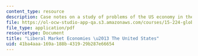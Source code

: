 ```yaml
---
content_type: resource
description: Case notes on a study of problems of the US economy in the late 1980's.
file: https://ol-ocw-studio-app-qa.s3.amazonaws.com/courses/15-224-global-markets-national-politics-and-the-competitive-advantage-of-firms-spring-2003/41ba4aaa169a188b431929b287e66654_analogdevicecasenot.pdf
file_type: application/pdf
resourcetype: Document
title: "Liberal Market Economies \u2013 The United States"
uid: 41ba4aaa-169a-188b-4319-29b287e66654
---
```

